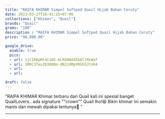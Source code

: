 ```yaml
---
title: "RAIFA KHIMAR Simpel Softped Quail Hijab Bahan Ceruty"
date: 2023-03-27T16:41:15+07:00
collections: ["Khimar", "Quail"]
brands: "Quail"
grams: "180"
description : "RAIFA KHIMAR Simpel Softped Quail Hijab Bahan Ceruty"
price: "98,000.00"

google_drive:
  enable: true
  pics:
  - url: 1jCIR6pMt4CsN5-bLRX0Nd45b0llMiWa7
  - url: 1RRC3TesZD3QKBn-dNJzXMpYRSh5JtsK4
  - url: 
  - url: 

draft: false
---
```


"RAIFA KHIMAR 
Khimar terbaru dari Quail kali ini spesial banget QuailLovers.. ada signature ""crown"" Quail lho!😆 Bikin khimar ini semakin manis dan mewah dipakai tentunya🥰 "

---    
 


